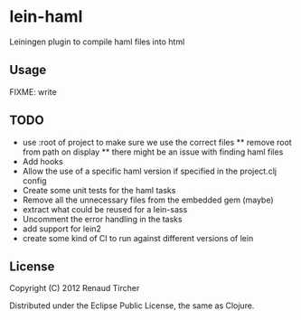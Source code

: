 # lein-haml

Leiningen plugin to compile haml files into html

## Usage

FIXME: write

## TODO

* use :root of project to make sure we use the correct files
** remove root from path on display
** there might be an issue with finding haml files
* Add hooks
* Allow the use of a specific haml version if specified in the project.clj config
* Create some unit tests for the haml tasks
* Remove all the unnecessary files from the embedded gem (maybe)
* extract what could be reused for a lein-sass
* Uncomment the error handling in the tasks
* add support for lein2
* create some kind of CI to run against different versions of lein

## License

Copyright (C) 2012 Renaud Tircher

Distributed under the Eclipse Public License, the same as Clojure.

